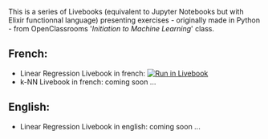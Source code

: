 This is a series of Livebooks (equivalent to Jupyter Notebooks but with Elixir functionnal language) presenting exercises - originally made in Python - from OpenClassrooms '_Initiation to Machine Learning_' class. 

## French:
- Linear Regression Livebook in french: <a href="https://livebook.dev/run?url=https%3A%2F%2Fraw.githubusercontent.com%2FSancxo%2Foc_livebooks%2Fmain%2Foc_linear_regression_livebook.livemd" target="_blank" rel="noopener">![Run in Livebook](https://livebook.dev/badge/v1/gray.svg)</a>
- k-NN Livebook in french: coming soon ...

## English:
- Linear Regression Livebook in english: coming soon ...